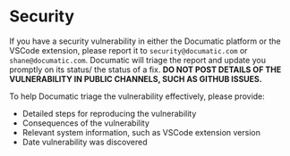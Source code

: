 # Security

If you have a security vulnerability in either the Documatic platform
or the VSCode extension,
please report it to
`security@documatic.com`
or `shane@documatic.com`.
Documatic will triage the report
and update you promptly on its status/
the status of a fix.
**DO NOT POST DETAILS OF THE VULNERABILITY IN PUBLIC CHANNELS, SUCH AS GITHUB ISSUES.**

To help Documatic triage the vulnerability effectively,
please provide:

* Detailed steps for reproducing the vulnerability
* Consequences of the vulnerability
* Relevant system information, such as VSCode extension version
* Date vulnerability was discovered
